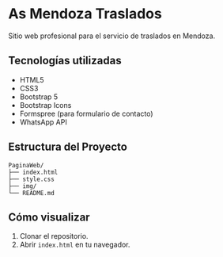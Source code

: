 # As Mendoza Traslados

Sitio web profesional para el servicio de traslados en Mendoza.

## Tecnologías utilizadas

- HTML5
- CSS3
- Bootstrap 5
- Bootstrap Icons
- Formspree (para formulario de contacto)
- WhatsApp API

## Estructura del Proyecto

```
PaginaWeb/
├── index.html
├── style.css
├── img/
└── README.md
```

## Cómo visualizar

1. Clonar el repositorio.
2. Abrir `index.html` en tu navegador.

